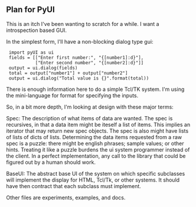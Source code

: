 Plan for PyUI
--

This is an itch I've been wanting to scratch for a while.   I want a introspection based GUI.

In the simplest form, I'll have a non-blocking dialog type gui:

     import pyUI as ui
     fields = [["Enter first number:", "{[number1]:d}"],
               ["Enter second number", "{[number2]:d}"]]
     output = ui.dialog(fields)
     total = output["number1"] + output["number2"]
     output = ui.dialog("Total value is {}".format(total))


There is enough information here to do a simple Tcl/TK system.  I'm using the mini-language
for format for specifying the inputs.

So, in a bit more depth, I'm looking at design with these major terms:

Spec: The description of what items of data are wanted.  The spec is
recursives, in that a data item might be iteself a list of items.
This implies an iterator that may return new spec objects.  The spec
is also might have lists of lists of dicts of lists.  Determining the
data items requested from a raw spec is a puzzle: there might be
english phrases; sample values; or other hints.  Treating it like a
puzzle burdens the ui system programmer instead of the client.  In a
perfect implementation, any call to the library that could be figured
out by a human should work.

BaseUI: The abstract base UI of the system on which specific
subclasses will implement the display for HTML, Tcl/Tk, or other systems.   It should have then contract that each subclass must implement.

Other files are experiments, examples, and docs.
